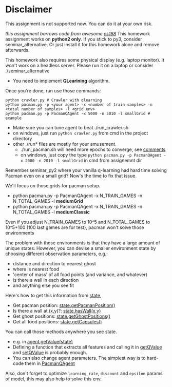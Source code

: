 # Disclaimer
This assignment is not supported now. You can do it at your own risk.

_this assignment borrows code from awesome [cs188](http://ai.berkeley.edu/project_overview.html)_
This homework assignment works on __python2 only__. If you stick to py3, consider seminar_alternative. Or just install it for this homework alone and remove afterwards.

This homework also requires some physical display (e.g. laptop monitor). It won't work on a headless server. Please run it on a laptop or consider ./seminar_alternative


* You need to implement **QLearining** algorithm.

Once you're done, run use those commands:
```
python crawler.py # Crawler with qlearning
python pacman.py -p <your agent> -x <number of train samples> -n <total number of samples> -l <grid env>
python pacman.py -p PacmanQAgent -x 5000 -n 5010 -l smallGrid # example
```
* Make sure you can tune agent to beat ./run_crawler.sh
 * on windows, just run `python crawler.py` from cmd in the project directory
* other ./run* files are mostly for your amusement.
  * ./run_pacman.sh will need more epochs to converge, see [comments](https://github.com/yandexdataschool/Practical_RL/blob/master/week03_model_free/crawler_and_pacman/seminar_py2/run_pacman.sh)
  * on windows, just copy the type `python pacman.py -p PacmanQAgent -x 2000 -n 2010 -l smallGrid` in cmd from assignemnt dir


Remember seminar_py2 where your vanilla q-learning had hard time solving Pacman even on a small grid? Now's the time to fix that issue.

We'll focus on those grids for pacman setup.
* python pacman.py -p PacmanQAgent -x N_TRAIN_GAMES -n N_TOTAL_GAMES -l __mediumGrid__
* python pacman.py -p PacmanQAgent -x N_TRAIN_GAMES -n N_TOTAL_GAMES -l __mediumClassic__

Even if you adjust N_TRAIN_GAMES to 10^5 and N_TOTAL_GAMES to 10^5+100 (100 last games are for test), pacman won't solve those environments

The problem with those environments is that they have a large amount of unique states. However, you can devise a smaller environment state by choosing different observation parameters, e.g.:
 * distance and direction to nearest ghost
 * where is nearest food
 * 'center of mass' of all food points (and variance, and whatever)
 * is there a wall in each direction
 * and anything else you see fit

Here's how to get this information from [state](https://github.com/yandexdataschool/Practical_RL/blob/7a559f8/week03_model_free/seminar_py2/pacman.py#L49),
 * Get pacman position: [state.getPacmanPosition()](https://github.com/yandexdataschool/Practical_RL/blob/7a559f8/week03_model_free/seminar_py2/pacman.py#L128)
 * Is there a wall at (x,y)?: [state.hasWall(x,y)](https://github.com/yandexdataschool/Practical_RL/blob/7a559f8/week03_model_free/seminar_py2/pacman.py#L189)
 * Get ghost positions: [state.getGhostPositions()](https://github.com/yandexdataschool/Practical_RL/blob/7a559f8/week03_model_free/seminar_py2/pacman.py#L144)
 * Get all food positions: [state.getCapsules()](https://github.com/yandexdataschool/Practical_RL/blob/7a559f8/week03_model_free/seminar_py2/pacman.py#L153)

You can call those methods anywhere you see state.
 * e.g. in [agent.getValue(state)](https://github.com/yandexdataschool/Practical_RL/blob/7a559f8/week03_model_free/seminar_py2/qlearningAgents.py#L52)
 * Defining a function that extracts all features and calling it in [getQValue](https://github.com/yandexdataschool/Practical_RL/blob/7a559f8/week03_model_free/seminar_py2/qlearningAgents.py#L38) and [setQValue](https://github.com/yandexdataschool/Practical_RL/blob/7a559f8/week03_model_free/seminar_py2/qlearningAgents.py#L44) is probably enough.
 * You can also change agent parameters. The simplest way is to hard-code them in [PacmanQAgent](https://github.com/yandexdataschool/Practical_RL/blob/7a559f8/week03_model_free/seminar_py2/qlearningAgents.py#L140)

Also, don't forget to optimize ```learning_rate```, ```discount``` and ```epsilon``` params of model, this may also help to solve this env.

